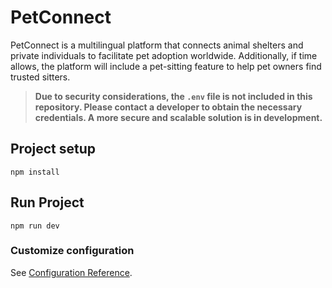 # PetConnect
PetConnect is a multilingual platform that connects animal shelters and private individuals to facilitate pet adoption worldwide. Additionally, if time allows, the platform will include a pet-sitting feature to help pet owners find trusted sitters.

> **Due to security considerations, the `.env` file is not included in this repository. Please contact a developer to obtain the necessary credentials. A more secure and scalable solution is in development.**

## Project setup
```
npm install
```

## Run Project
```
npm run dev
```

### Customize configuration
See [Configuration Reference](https://cli.vuejs.org/config/).
